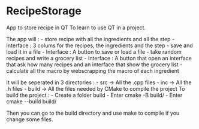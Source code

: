 # RecipeStorage
App to store recipe in QT
To learn to use QT in a project.

The app will :
    - store recipe with all the ingredients and all the step
        - Interface : 3 colums for the recipes, the ingredients and the step
    - save and load it in a file
        - Interface : A button to save or load a file
    - take random recipes and write a grocery list
        - Interface : A button that open an interface that ask how many recipes and an interface that show the grocery list
    - calculate all the macro by webscrapping the macro of each ingredient

It will be seperated in 3 directories :
    - src -> All the .cpp files
    - inc -> All the .h files
    - build -> All the files needed by CMake to compile the project
To build the project : 
    - Create a folder build
    - Enter cmake -B build/
    - Enter cmake --build build/

Then you can go to the build directory and use make to compile if you change some files.